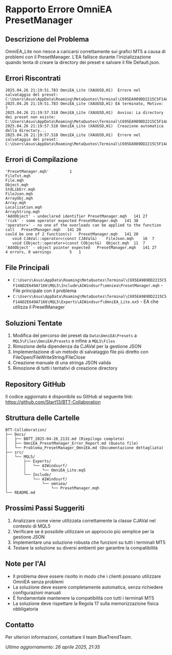 # Rapporto Errore OmniEA PresetManager

## Descrizione del Problema
OmniEA_Lite non riesce a caricarsi correttamente sui grafici MT5 a causa di problemi con il PresetManager. L'EA fallisce durante l'inizializzazione quando tenta di creare la directory dei preset e salvare il file Default.json.

## Errori Riscontrati
```
2025.04.26 21:19:51.783	OmniEA_Lite (XAUUSD,H1)	 Errore nel salvataggio del preset: C:\Users\Asus\AppData\Roaming\MetaQuotes\Terminal\C695EA989DD2215C5F14AD2E649A7166\MQL5\Files\OmniEA\Presets\Default.json
2025.04.26 21:19:51.783	OmniEA_Lite (XAUUSD,H1)	EA terminato, Motivo: 7
2025.04.26 21:19:57.518	OmniEA_Lite (XAUUSD,H1)	 Avviso: La directory dei preset non esiste: C:\Users\Asus\AppData\Roaming\MetaQuotes\Terminal\C695EA989DD2215C5F14AD2E649A7166\MQL5\Files\OmniEA\Presets
2025.04.26 21:19:57.518	OmniEA_Lite (XAUUSD,H1)	 Creazione automatica della directory...
2025.04.26 21:19:57.518	OmniEA_Lite (XAUUSD,H1)	 Errore nel salvataggio del preset: C:\Users\Asus\AppData\Roaming\MetaQuotes\Terminal\C695EA989DD2215C5F14AD2E649A7166\MQL5\Files\OmniEA\Presets\Default.json
```

## Errori di Compilazione
```
'PresetManager.mqh'			1
FileTxt.mqh			
File.mqh			
Object.mqh			
StdLibErr.mqh			
FileJson.mqh			
ArrayObj.mqh			
Array.mqh			
Localization.mqh			
ArrayString.mqh			
'AddObject' - undeclared identifier	PresetManager.mqh	141	27
'risk' - some operator expected	PresetManager.mqh	141	38
'operator=' - no one of the overloads can be applied to the function call	PresetManager.mqh	141	20
could be one of 2 function(s)	PresetManager.mqh	141	20
   void CJAVal::operator=(const CJAVal&)	FileJson.mqh	16	7
   void CObject::operator=(const CObject&)	Object.mqh	11	7
'AddObject' - object pointer expected	PresetManager.mqh	141	27
4 errors, 0 warnings		5	1
```

## File Principali
- `C:\Users\Asus\AppData\Roaming\MetaQuotes\Terminal\C695EA989DD2215C5F14AD2E649A7166\MQL5\Include\AIWindsurf\omniea\PresetManager.mqh` - File principale con il problema
- `C:\Users\Asus\AppData\Roaming\MetaQuotes\Terminal\C695EA989DD2215C5F14AD2E649A7166\MQL5\Experts\AIWindsurf\OmniEA_Lite.ex5` - EA che utilizza il PresetManager

## Soluzioni Tentate
1. Modifica del percorso dei preset da `Data\OmniEA\Presets` a `MQL5\Files\OmniEA\Presets` e infine a `MQL5\Files`
2. Rimozione della dipendenza da CJAVal per la gestione JSON
3. Implementazione di un metodo di salvataggio file più diretto con FileOpen/FileWriteString/FileClose
4. Creazione manuale di una stringa JSON valida
5. Rimozione di tutti i tentativi di creazione directory

## Repository GitHub
Il codice aggiornato è disponibile su GitHub al seguente link:
https://github.com/Start13/BTT-Collaboration

## Struttura delle Cartelle
```
BTT-Collaboration/
├── Docs/
│   ├── BBTT_2025-04-26_2132.md (Riepilogo completo)
│   ├── OmniEA_PresetManager_Error_Report.md (Questo file)
│   └── Problema_PresetManager_OmniEA.md (Documentazione dettagliata)
├── src/
│   └── MQL5/
│       ├── Experts/
│       │   └── AIWindsurf/
│       │       └── OmniEA_Lite.mq5
│       └── Include/
│           └── AIWindsurf/
│               └── omniea/
│                   └── PresetManager.mqh
└── README.md
```

## Prossimi Passi Suggeriti
1. Analizzare come viene utilizzata correttamente la classe CJAVal nel contesto di MQL5
2. Verificare se è possibile utilizzare un approccio più semplice per la gestione JSON
3. Implementare una soluzione robusta che funzioni su tutti i terminali MT5
4. Testare la soluzione su diversi ambienti per garantire la compatibilità

## Note per l'AI
- Il problema deve essere risolto in modo che i clienti possano utilizzare OmniEA senza problemi
- La soluzione deve essere completamente automatica, senza richiedere configurazioni manuali
- È fondamentale mantenere la compatibilità con tutti i terminali MT5
- La soluzione deve rispettare la Regola 17 sulla memorizzazione fisica obbligatoria

## Contatto
Per ulteriori informazioni, contattare il team BlueTrendTeam.

*Ultimo aggiornamento: 26 aprile 2025, 21:35*
